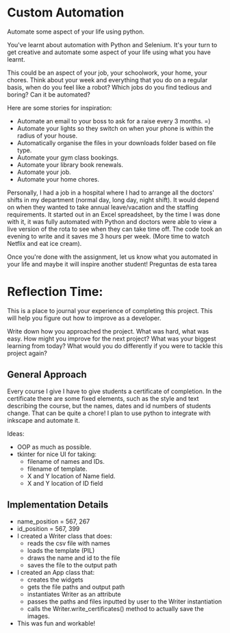 # Custom Automation

Automate some aspect of your life using python.

You've learnt about automation with Python and Selenium. It's your turn to get creative and automate some aspect of your life using what you have learnt.

This could be an aspect of your job, your schoolwork, your home, your chores. Think about your week and everything that you do on a regular basis, when do you feel like a robot? Which jobs do you find tedious and boring? Can it be automated?

Here are some stories for inspiration:

+ Automate an email to your boss to ask for a raise every 3 months. =)
+ Automate your lights so they switch on when your phone is within the radius of your house.
+ Automatically organise the files in your downloads folder based on file type.
+ Automate your gym class bookings.
+ Automate your library book renewals.
+ Automate your job.
+ Automate your home chores.

Personally, I had a job in a hospital where I had to arrange all the doctors' shifts in my department (normal day, long day, night shift). It would depend on when they wanted to take annual leave/vacation and the staffing requirements. It started out in an Excel spreadsheet, by the time I was done with it, it was fully automated with Python and doctors were able to view a live version of the rota to see when they can take time off. The code took an evening to write and it saves me 3 hours per week. (More time to watch Netflix and eat ice cream).

Once you're done with the assignment, let us know what you automated in your life and maybe it will inspire another student!
Preguntas de esta tarea

# Reflection Time:

This is a place to journal your experience of completing this project. This will help you figure out how to improve as a developer.

Write down how you approached the project. What was hard, what was easy. How might you improve for the next project? What was your biggest learning from today? What would you do differently if you were to tackle this project again?

## General Approach

Every course I give I have to give students a certificate of completion. In the certificate there are some fixed elements, such as the style and text describing the course, but the names, dates and id numbers of students change. That can be quite a chore! I plan to use python to integrate with inkscape and automate it.

Ideas:

+ OOP as much as possible.
+ tkinter for nice UI for taking:
    + filename of names and IDs.
	+ filename of template.
    + X and Y location of Name field.
	+ X and Y location of ID field

## Implementation Details

+ name_position = 567, 267
+ id_position = 567, 399
+ I created a Writer class that does:
    + reads the csv file with names
	+ loads the template (PIL)
	+ draws the name and id to the file
	+ saves the file to the output path
+ I created an App class that:
    + creates the widgets
	+ gets the file paths and output path
	+ instantiates Writer as an attribute
	+ passes the paths and files inputted by user to the Writer instantiation
	+ calls the Writer.write_certificates() method to actually save the images.
+ This was fun and workable!
